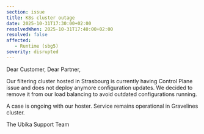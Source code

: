 ```yaml
---
section: issue
title: K8s cluster outage
date: 2025-10-31T17:30:00+02:00
resolvedWhen: 2025-10-31T17:40:00+02:00
resolved: false
affected:
   - Runtime (sbg5)
severity: disrupted 
---
```

Dear Customer, Dear Partner,

Our filtering cluster hosted in Strasbourg is currently having Control Plane issue and does not deploy anymore configuration updates. We decided to remove it from our load balancing to avoid outdated configurations running.

A case is ongoing with our hoster. Service remains operational in Gravelines cluster.

The Ubika Support Team

